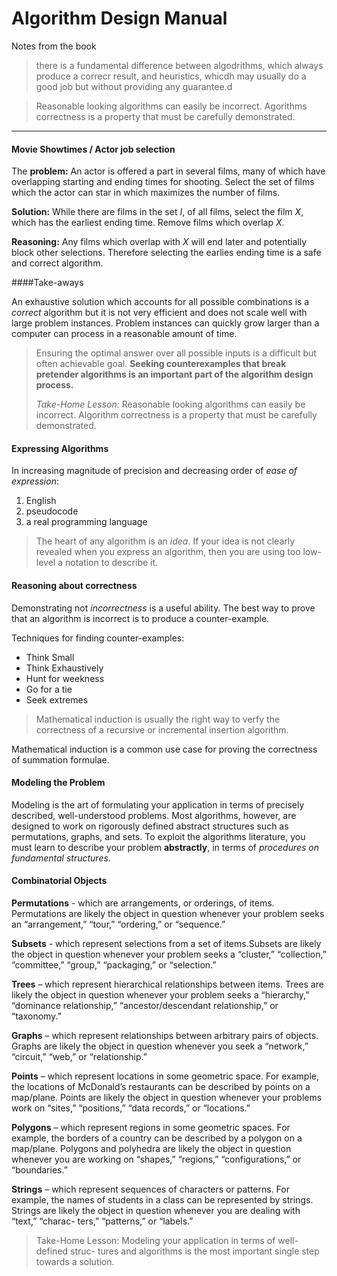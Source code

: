 # Algorithm Design Manual

Notes from the book

>there is a fundamental difference between algodrithms, which always produce a correcr result, and heuristics, whicdh may usually do a good job but without providing any guarantee.d


>Reasonable looking algorithms can easily be incorrect. Agorithms correctness is a property that must be carefully demonstrated.

---


#### Movie Showtimes / Actor job selection

The **problem:** An actor is offered a part in several films, many of which have overlapping starting and ending times for shooting. Select the set of films which the actor can star in which maximizes the number of films. 

**Solution:** While there are films in the set *I*, of all films, select the film *X*, which has the earliest ending time. Remove films which overlap *X*. 

**Reasoning:** Any films which overlap with *X* will end later and potentially block other selections. Therefore selecting the earlies ending time is a safe and correct algorithm. 

####Take-aways

An exhaustive solution which accounts for all possible combinations is a *correct* algorithm but it is not very efficient and does not scale well with large problem instances. Problem instances can quickly grow larger than a computer can process in a reasonable amount of time. 

>Ensuring the optimal answer over all possible inputs is a difficult but often achievable goal. **Seeking counterexamples that break pretender algorithms is an important part of the algorithm design process.**
>
>*Take-Home Lesson:* Reasonable looking algorithms can easily be incorrect. Algorithm correctness is a property that must be carefully demonstrated. 


#### Expressing Algorithms

In increasing magnitude of precision and decreasing order of *ease of expression*:

1. English
2. pseudocode
3. a real programming language

>The heart of any algorithm is an *idea*. If your idea is not clearly revealed when you express an algorithm, then you are using too low-level a notation to describe it. 

#### Reasoning about correctness

Demonstrating not *incorrectness* is a useful ability. The best way to prove that an algorithm is incorrect is to produce a counter-example. 

Techniques for finding counter-examples:

* Think Small
* Think Exhaustively
* Hunt for weekness
* Go for a tie
* Seek extremes

> Mathematical induction is usually the right way to verfy the correctness of a recursive or incremental insertion algorithm.

Mathematical induction is a common use case for proving the correctness of summation formulae. 

#### Modeling the Problem

Modeling is the art of formulating your application in terms of precisely described, well-understood problems. Most algorithms, however, are designed to work on rigorously defined abstract structures such as permutations, graphs, and sets. To exploit the algorithms literature, you must learn to describe your problem **abstractly**, in terms of *procedures on fundamental structures*.

#### Combinatorial Objects

**Permutations** - which are arrangements, or orderings, of items.
Permutations are likely the object in question whenever your problem seeks an “arrangement,” “tour,” “ordering,” or “sequence.”

**Subsets** - which represent selections from a set of items.Subsets are likely the object in question whenever your problem seeks a “cluster,” “collection,” “committee,” “group,” “packaging,” or “selection.”

**Trees** – which represent hierarchical relationships between items. Trees are likely the object in question whenever your problem seeks a “hierarchy,” “dominance relationship,” “ancestor/descendant relationship,” or “taxonomy.”

**Graphs** – which represent relationships between arbitrary pairs of objects. Graphs are likely the object in question whenever you seek a “network,” “circuit,” “web,” or “relationship.”**Points** – which represent locations in some geometric space. For example, the locations of McDonald’s restaurants can be described by points on a map/plane. Points are likely the object in question whenever your problems work on “sites,” “positions,” “data records,” or “locations.”

**Polygons** – which represent regions in some geometric spaces. For example, the borders of a country can be described by a polygon on a map/plane. Polygons and polyhedra are likely the object in question whenever you are working on “shapes,” “regions,” “configurations,” or “boundaries.”

**Strings** – which represent sequences of characters or patterns. For example, the names of students in a class can be represented by strings. Strings are likely the object in question whenever you are dealing with “text,” “charac- ters,” “patterns,” or “labels.”

>Take-Home Lesson: Modeling your application in terms of well-defined struc- tures and algorithms is the most important single step towards a solution.